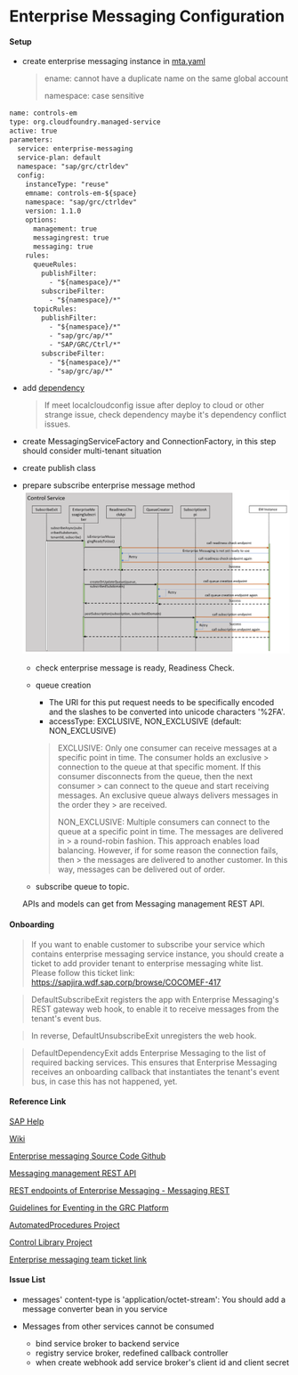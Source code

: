 # Enterprise Messaging Configuration

#### Setup
  * create enterprise messaging instance in [mta.yaml](https://github.com/pp0001/Documents/blob/master/EM%20service%20instance.png)
  
  	> ename: cannot have a duplicate name on the same global account
	>
	> namespace: case sensitive
	
  ```
  name: controls-em
  type: org.cloudfoundry.managed-service
  active: true
  parameters:
    service: enterprise-messaging
    service-plan: default
    namespace: "sap/grc/ctrldev"
    config:
      instanceType: "reuse"
      emname: controls-em-${space}
      namespace: "sap/grc/ctrldev"
      version: 1.1.0
      options:
        management: true
        messagingrest: true
        messaging: true
      rules:
        queueRules:
          publishFilter:
            - "${namespace}/*"
          subscribeFilter:
            - "${namespace}/*"
        topicRules:
          publishFilter:
            - "${namespace}/*"
            - "sap/grc/ap/*"
            - "SAP/GRC/Ctrl/*"
          subscribeFilter:
            - "${namespace}/*"
            - "sap/grc/ap/*"
  ```
  * add [dependency](https://github.com/pp0001/Documents/blob/master/EM%20dependency.png)
  
  	> If meet localcloudconfig issue after deploy to cloud or other strange issue, check dependency maybe it's dependency conflict issues.
  * create MessagingServiceFactory and ConnectionFactory, in this step should consider multi-tenant situation
  * create publish class 
  * prepare subscribe enterprise message method
  ![em process](https://github.com/pp0001/Documents/blob/master/EM%20process.png)
    * check enterprise message is ready, Readiness Check.
    * queue creation
    	* The URI for this put request needs to be specifically encoded and the slashes to be converted into unicode characters '%2FA'.
        * accessType: EXCLUSIVE, NON_EXCLUSIVE (default: NON_EXCLUSIVE)	

		> EXCLUSIVE: Only one consumer can receive messages at a specific point in time. The consumer holds an exclusive 			> connection to the queue at that specific moment. If this consumer disconnects from the queue, then the next consumer 			> can connect to the queue and start receiving messages. An exclusive queue always delivers messages in the order they 			> are received.
		> 
		> NON_EXCLUSIVE: Multiple consumers can connect to the queue at a specific point in time. The messages are delivered in 		> a round-robin fashion. This approach enables load balancing. However, if for some reason the connection fails, then 			> the messages are delivered to another customer. In this way, messages can be delivered out of order.
	
    * subscribe queue to topic.
        
    APIs and models can get from Messaging management REST API.
  
#### Onboarding
> If you want to enable customer to subscribe your service which contains enterprise messaging service instance, you should create a ticket to add provider tenant to enterprise messaging white list. 
Please follow this ticket link: https://sapjira.wdf.sap.corp/browse/COCOMEF-417

>	DefaultSubscribeExit registers the app with Enterprise Messaging's REST gateway web hook, to enable it to receive messages from the tenant's event bus.

> In reverse, DefaultUnsubscribeExit unregisters the web hook.

> DefaultDependencyExit adds Enterprise Messaging to the list of required backing services. This ensures that Enterprise Messaging receives an onboarding callback that instantiates the tenant's event bus, in case this has not happened, yet.

#### Reference Link
[SAP Help]( https://help.sap.com/viewer/product/SAP_ENTERPRISE_MESSAGING/Cloud/en-US?task=discover_task)

[Wiki](https://wiki.wdf.sap.corp/wiki/display/MDM/SCP+Platform+-+Enterprise+messaging+service)

[Enterprise messaging Source Code Github](https://github.wdf.sap.corp/enterprise-messaging/xbem-sb/tree/master/sb-app)

[Messaging management REST API](https://help.sap.com/doc/75c9efd00fc14183abc4c613490c53f4/Cloud/en-US/rest-management-messaging.html#_overview)

[REST endpoints of Enterprise Messaging - Messaging REST](https://help.sap.com/doc/3dfdf81b17b744ea921ce7ad464d1bd7/Cloud/en-US/messagingrest-api-spec.html)

[Guidelines for Eventing in the GRC Platform](https://wiki.wdf.sap.corp/wiki/pages/viewpage.action?spaceKey=GRCPLAT&title=Guidelines+for+Eventing+in+the+GRC+Platform)

[AutomatedProcedures Project](https://github.wdf.sap.corp/GRC-CH/AutomatedProcedures)

[Control Library Project](https://github.wdf.sap.corp/grchcpcf/control-library)

[Enterprise messaging team ticket link](https://sapjira.wdf.sap.corp/projects/COCOMEF/issues/COCOMEF-496?filter=allopenissues)

#### Issue List
  * messages' content-type is 'application/octet-stream': You should add a message converter bean in you service
  
  * Messages from other services cannot be consumed
    * bind service broker to backend service
    * registry service broker, redefined callback controller
    * when create webhook add service broker's client id and client secret
